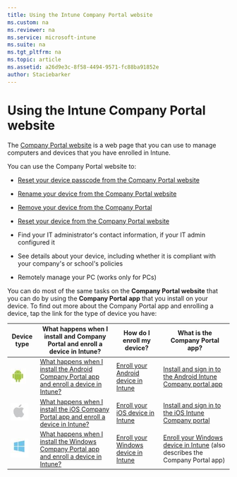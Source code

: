 ```yaml
---
title: Using the Intune Company Portal website
ms.custom: na
ms.reviewer: na
ms.service: microsoft-intune
ms.suite: na
ms.tgt_pltfrm: na
ms.topic: article
ms.assetid: a26d9e3c-8f58-4494-9571-fc88ba91852e
author: Staciebarker
---
```

# Using the Intune Company Portal website
The [Company Portal website](http://portal.manage.microsoft.com) is a web page that you can use to manage computers and devices that you have enrolled in Intune.

You can use the Company Portal website  to:

-   [Reset your device passcode from the Company Portal website](reset-your-passcode-cpwebsite.md)

-   [Rename your device from the Company Portal website](reset-your-passcode-cpwebsite.md)

-   [Remove your device from the Company Portal](remove-your-device-cpwebsite.md)

-   [Reset your device from the Company Portal website](reset-your-device-cpwebsite.md)

-   Find your IT administrator's contact information, if your IT admin configured it

-   See details about your device, including whether it is compliant with your company's or school's policies

-   Remotely manage your PC (works only for PCs)

You can do most of the same tasks on the **Company Portal website** that you can do by using the **Company Portal app** that you install on your device. To find out more about the Company Portal app and enrolling a device, tap the link for the type of device you have:

|Device type|What happens when I install and Company Portal and enroll a device in Intune?|How do I enroll my device?|What is the Company Portal app?|
|---------------|---------------------------------------------------------------------------------|------------------------------|-----------------------------------|
|![](./media/Enroll-Android-logo.JPG)|[ What happens when I install the Android Company Portal app and enroll a device in Intune?](http://technet.microsoft.com/library/mt502762.aspx#BKMK_andr_what_happs_add)|[Enroll your Android device in Intune](http://technet.microsoft.com/library/mt502762.aspx#BKMK_andr_enroll_devc)|[Install and sign in to the Android Intune Company portal app](http://technet.microsoft.com/library/mt502762.aspx#BKMK_andr_install_cp_app)|
|![](./media/Enroll-Apple-logo.JPG)|[What happens when I install the iOS Company Portal app and enroll a device in Intune?](http://technet.microsoft.com/library/mt598622.aspx#BKMK_ios_what_happ_enroll)|[Enroll your iOS device in Intune](http://technet.microsoft.com/library/mt598622.aspx#BKMK_ios_enroll_your_device)|[Install and sign in to the iOS Intune Company portal](http://technet.microsoft.com/library/mt598622.aspx#BKMK_ios_signin_cp)|
|![](./media/Enroll-windows-logo.JPG)|[What happens when I install the Windows Company Portal app and enroll a device in Intune?](http://technet.microsoft.com/library/mt427782.aspx#BKMK_what_happns_enroll_all)|[Enroll your Windows device in Intune](http://technet.microsoft.com/library/mt427782.aspx#BKMK_windows_enroll_instrucs)|[Enroll your Windows device in Intune](http://technet.microsoft.com/library/mt427782.aspx#BKMK_windows_enroll_instrucs) (also describes the Company Portal app)|


